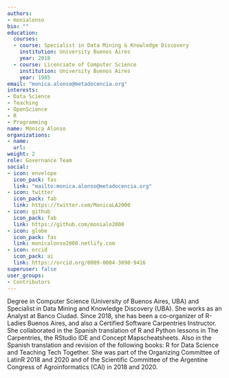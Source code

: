 ```yaml
---
authors:
- monialonso
bio: ""
education:
  courses:
  - course: Specialist in Data Mining & Knowledge Discovery
    institution: University Buenos Aires 
    year: 2018
  - course: Licenciate of Computer Science
    institution: University Buenos Aires 
    year: 1985
email: "monica.alonso@metadocencia.org"
interests:
- Data Science
- Teaching
- OpenScience
- R
- Programming
name: Mónica Alonso
organizations:
- name: 
  url: 
weight: 2
role: Governance Team
social:
- icon: envelope
  icon_pack: fas
  link: "mailto:monica.alonso@metadocencia.org"
- icon: twitter
  icon_pack: fab
  link: https://twitter.com/MonicaLA2000
- icon: github
  icon_pack: fab
  link: https://github.com/monialo2000
- icon: globe
  icon_pack: fas
  link: monicalonso2000.netlify.com
- icon: orcid
  icon_pack: ai
  link: https://orcid.org/0009-0004-3690-9416
superuser: false
user_groups:
- Contributors
---
```


Degree in Computer Science (University of Buenos Aires, UBA) and Specialist in Data Mining and Knowledge Discovery (UBA). She works as an Analyst at Banco Ciudad. Since 2018, she has been a co-organizer of R-Ladies Buenos Aires, and also a Certified Software Carpentries Instructor. She collaborated in the Spanish translation of R and Python lessons in The Carpentries, the RStudio IDE and Concept Mapscheatsheets. Also in the Spanish translation and revision of the following books: R for Data Science and Teaching Tech Together. She was part of the Organizing Committee of LatinR 2018 and 2020 and of the Scientific Committee of the Argentine Congress of Agroinformatics (CAI) in 2018 and 2020.
